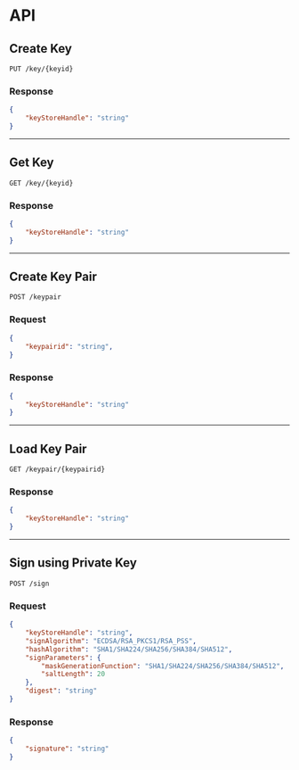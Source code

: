 # API

## Create Key

`PUT /key/{keyid}`

### Response

```json
{
    "keyStoreHandle": "string"
}
```

---

## Get Key

`GET /key/{keyid}`

### Response

```json
{
    "keyStoreHandle": "string"
}
```

---

## Create Key Pair

`POST /keypair`

### Request

```json
{
    "keypairid": "string",
}
```

### Response

```json
{
    "keyStoreHandle": "string"
}
```

---

## Load Key Pair

`GET /keypair/{keypairid}`

### Response

```json
{
    "keyStoreHandle": "string"
}
```

---

## Sign using Private Key

`POST /sign`

### Request

```json
{
    "keyStoreHandle": "string",
    "signAlgorithm": "ECDSA/RSA_PKCS1/RSA_PSS",
    "hashAlgorithm": "SHA1/SHA224/SHA256/SHA384/SHA512",
    "signParameters": {
        "maskGenerationFunction": "SHA1/SHA224/SHA256/SHA384/SHA512",
        "saltLength": 20
    },
    "digest": "string"
}
```

### Response
```json
{
    "signature": "string"
}
```
